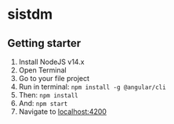 # sistdm

## Getting starter

1. Install NodeJS v14.x
2. Open Terminal
3. Go to your file project
4. Run in terminal: `npm install -g @angular/cli`
5. Then: `npm install`
6. And: `npm start`
7. Navigate to [localhost:4200](http://localhost:4200/index)
